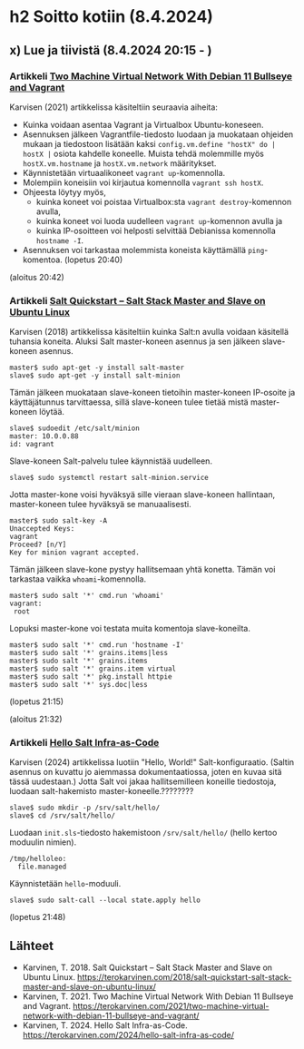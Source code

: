 # h2 Soitto kotiin (8.4.2024)

## x) Lue ja tiivistä (8.4.2024 20:15 - )
### Artikkeli [Two Machine Virtual Network With Debian 11 Bullseye and Vagrant](https://terokarvinen.com/2021/two-machine-virtual-network-with-debian-11-bullseye-and-vagrant/)
Karvisen (2021) artikkelissa  käsiteltiin seuraavia aiheita:
* Kuinka voidaan asentaa Vagrant ja Virtualbox Ubuntu-koneseen.
* Asennuksen jälkeen Vagrantfile-tiedosto luodaan ja muokataan ohjeiden mukaan ja tiedostoon lisätään kaksi `config.vm.define "hostX" do | hostX |` osiota kahdelle koneelle. Muista tehdä molemmille myös `hostX.vm.hostname` ja `hostX.vm.network` määritykset.
* Käynnistetään virtuaalikoneet `vagrant up`-komennolla.
* Molempiin koneisiin voi kirjautua komennolla `vagrant ssh hostX`.
* Ohjeesta löytyy myös,
	* kuinka koneet voi poistaa Virtualbox:sta `vagrant destroy`-komennon avulla,
	* kuinka koneet voi luoda uudelleen `vagrant up`-komennon avulla ja
 	* kuinka IP-osoitteen voi helposti selvittää Debianissa komennolla `hostname -I`.
* Asennuksen voi tarkastaa molemmista koneista käyttämällä `ping`-komentoa.
(lopetus 20:40)

(aloitus 20:42)
### Artikkeli [Salt Quickstart – Salt Stack Master and Slave on Ubuntu Linux](https://terokarvinen.com/2018/salt-quickstart-salt-stack-master-and-slave-on-ubuntu-linux/)
Karvisen (2018) artikkelissa käsiteltiin kuinka Salt:n avulla voidaan käsitellä tuhansia koneita. Aluksi Salt master-koneen asennus ja sen jälkeen slave-koneen asennus.
```
master$ sudo apt-get -y install salt-master
slave$ sudo apt-get -y install salt-minion
```

Tämän jälkeen muokataan slave-koneen tietoihin master-koneen IP-osoite ja käyttäjätunnus tarvittaessa, sillä slave-koneen tulee tietää mistä master-koneen löytää.
```
slave$ sudoedit /etc/salt/minion
master: 10.0.0.88
id: vagrant
```
Slave-koneen Salt-palvelu tulee käynnistää uudelleen.
```
slave$ sudo systemctl restart salt-minion.service
```
Jotta master-kone voisi hyväksyä sille vieraan slave-koneen hallintaan, master-koneen tulee hyväksyä se manuaalisesti.
```
master$ sudo salt-key -A
Unaccepted Keys:
vagrant
Proceed? [n/Y]
Key for minion vagrant accepted.
```

Tämän jälkeen slave-kone pystyy hallitsemaan yhtä konetta. Tämän voi tarkastaa vaikka `whoami`-komennolla.
```
master$ sudo salt '*' cmd.run 'whoami'
vagrant:
 root
```
Lopuksi master-kone voi testata muita komentoja slave-koneilta.
```
master$ sudo salt '*' cmd.run 'hostname -I'
master$ sudo salt '*' grains.items|less
master$ sudo salt '*' grains.items
master$ sudo salt '*' grains.item virtual
master$ sudo salt '*' pkg.install httpie
master$ sudo salt '*' sys.doc|less
```
(lopetus 21:15)

(aloitus 21:32)
### Artikkeli [Hello Salt Infra-as-Code](https://terokarvinen.com/2024/hello-salt-infra-as-code/)
Karvisen (2024) artikkelissa luotiin "Hello, World!" Salt-konfiguraatio. (Saltin asennus on kuvattu jo aiemmassa dokumentaatiossa, joten en kuvaa sitä tässä uudestaan.)
Jotta Salt voi jakaa hallitsemilleen koneille tiedostoja, luodaan salt-hakemisto master-koneelle.????????
```
slave$ sudo mkdir -p /srv/salt/hello/
slave$ cd /srv/salt/hello/
```
Luodaan `init.sls`-tiedosto hakemistoon `/srv/salt/hello/` (hello kertoo moduulin nimien).
```
/tmp/helloleo:
  file.managed
```
Käynnistetään `hello`-moduuli.
```
slave$ sudo salt-call --local state.apply hello
```
(lopetus 21:48)




## Lähteet
* Karvinen, T. 2018. Salt Quickstart – Salt Stack Master and Slave on Ubuntu Linux. https://terokarvinen.com/2018/salt-quickstart-salt-stack-master-and-slave-on-ubuntu-linux/
* Karvinen, T. 2021. Two Machine Virtual Network With Debian 11 Bullseye and Vagrant. https://terokarvinen.com/2021/two-machine-virtual-network-with-debian-11-bullseye-and-vagrant/
* Karvinen, T. 2024. Hello Salt Infra-as-Code. https://terokarvinen.com/2024/hello-salt-infra-as-code/
